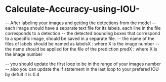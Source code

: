 # Calculate-Accuracy-using-IOU-

-- After labeling your images and getting the detections from the model
-- each image should have a separate text file for its labels. each line in the file corresponds to a detection
-- the detected bounding boxes that correspond to a specific image, should be saved in a separate file.
-- the name of the files of labels should be named as labelsX : where X is the image number
-- the name should be applied for the file of the prediction predX : where X is the image number

-- you should update the first loop to be in the range of your images number
-- also you can update the if statement in the last loop to your prefered IOU by defult it is 0.4
